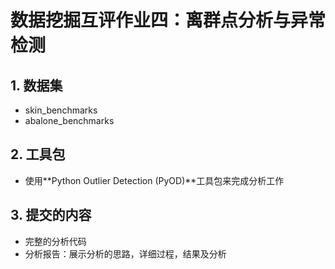 # 数据挖掘互评作业四：离群点分析与异常检测

## 1. 数据集
* skin_benchmarks
* abalone_benchmarks

## 2. 工具包
* 使用**Python Outlier Detection (PyOD)**工具包来完成分析工作

## 3. 提交的内容
* 完整的分析代码
* 分析报告：展示分析的思路，详细过程，结果及分析